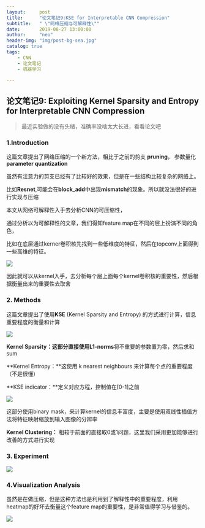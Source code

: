 ```yaml
---
layout:     post
title:      "论文笔记9:KSE for Interpretable CNN Compression"
subtitle:   " \"网络压缩与可解释性\""
date:       2019-08-27 13:00:00
author:     "neo"
header-img: "img/post-bg-sea.jpg"
catalog: true
tags:
    - CNN
    - 论文笔记
    - 机器学习

---
```


## 论文笔记9: Exploiting Kernel Sparsity and Entropy for Interpretable CNN Compression

>  最近实验做的没有头绪，准确率没啥太大长进，看看论文吧

### 1.Introduction

这篇文章提出了网络压缩的一个新方法，相比于之前的剪支 **pruning**， 参数量化 **parameter quantization**

虽然有注意力的剪支已经有了比较好的效果，但是在一些结构比较复杂的网络上。

比如**Resnet**,可能会在**block_add**中出现**mismatch**的现象。所以就没法很好的进行实现与压缩

本文从网络可解释性入手去分析CNN的可压缩性，

通过分析以为可解释性的文章，我们得知feature map在不同的层上扮演不同的角色，

比如在底层通过kerner卷积核先找到一些低维度的特征，然后在topconv上面得到一些高维的特征。

![](https://neoyanghc-picture.oss-cn-beijing.aliyuncs.com/20190829143432.png)

因此就可以从kernel入手，去分析每个层上面每个kernel卷积核的重要性，然后根据衡量出来的重要性去取舍

### 2. Methods

这篇文章提出了使用**KSE** (Kernel Sparsity and Entropy) 的方式进行计算，信息重要程度的衡量和计算

![](https://neoyanghc-picture.oss-cn-beijing.aliyuncs.com/20190829143903.png)

**Kernel Sparsity：**这部分直接使用**L1-norms**将不重要的参数置为零，然后求和sum

**Kernel Entropy：**这使用 k nearest neighbours 来计算每个点的重要程度（不是很懂）

**KSE indicator：**定义对应方程，控制值在[0-1]之前

![](https://neoyanghc-picture.oss-cn-beijing.aliyuncs.com/20190829145547.png)

这部分使用binary mask，来计算kernel的信息丰富度，主要是使用双线性插值方法将特征映射缩放到输入图像的分辨率

 **Kernel Clustering：** 相较于前面的直接取0或1问题，这里我们采用更加能够进行改善的方式进行实现

### 3. Experiment

![](https://neoyanghc-picture.oss-cn-beijing.aliyuncs.com/20190829145940.png)

### 4.Visualization Analysis

虽然是在做压缩，但是这种方法也是利用到了解释性中的重要程度，利用heatmap的好坏去衡量这个feature map的重要性，是非常值得学习与借鉴的。

![](https://neoyanghc-picture.oss-cn-beijing.aliyuncs.com/20190829150254.png)